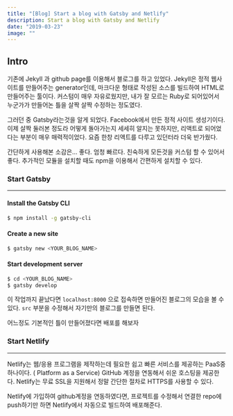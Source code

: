 ```yaml
---
title: "[Blog] Start a blog with Gatsby and Netlify"
description: Start a blog with Gatsby and Netlify
date: "2019-03-23"
image: ""
---
```




## Intro

기존에 Jekyll 과 github page를 이용해서 블로그를 하고 있었다. Jekyll은 정적 웹사이트를 만들어주는 generator인데, 마크다운 형태로 작성된 소스를 빌드하여 HTML로 만들어주는 툴이다. 커스텀이 매우 자유로웠지만, 내가 잘 모르는  Ruby로 되어있어서 누군가가 만들어논 틀을 살짝 살짝 수정하는 정도였다.

그러던 중 Gatsby라는것을 알게 되었다. Facebook에서 만든 정적 사이트 생성기이다. 이제 살짝 둘러본 정도라 어떻게 돌아가는지 세세히 알지는 못하지만, 리액트로 되어었다는 부분이 매우 매력적이었다. 요즘 한창 리액트를 다루고 있던터라 더욱 반가웠다.

간단하게 사용해본 소감은… 좋다. 엄청 빠르다. 친숙하게 모든것을 커스텀 할 수 있어서 좋다. 추가적인 모듈을 설치할 때도 npm을 이용해서 간편하게 설치할 수 있다.



### Start Gatsby

---

#### Install the Gatsby CLI

```bash
$ npm install -g gatsby-cli
```



#### Create a new site

```bash
$ gatsby new <YOUR_BLOG_NAME>
```



#### Start development server

```bash
$ cd <YOUR_BLOG_NAME>
$ gatsby develop
```

이 작업까지 끝났다면 `localhost:8000` 으로 접속하면 만들어진 블로그의 모습을 볼 수 있다.  `src` 부분을 수정해서 자기만의 블로그를 만들면 된다.

어느정도 기본적인 틀이 만들어졌다면 배포를 해보자



### Start Netlify

---

Netlify는 웹/응용 프로그램을 제작하는데 필요한 쉽고 빠른 서비스를 제공하는 PaaS중 하나이다. ( Platform as a Service) GitHub 계정을 연동해서 쉬운 호스팅을 제공한다. Netlify는 무료 SSL을 지원해서 정말 간단한 절차로 HTTPS를 사용할 수 있다.

Netlify에 가입하여 github계정을 연동하였다면, 프로젝트를 수정해서 연결한 repo에 push하기만 하면 Netlify에서 자동으로 빌드하여 배포해준다.